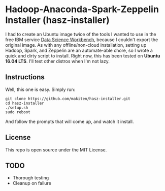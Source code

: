 # Hadoop-Anaconda-Spark-Zeppelin Installer (hasz-installer)
I had to create an Ubuntu image twice of the tools I wanted to use in the free IBM service [Data Science Workbench](https://datascienceworkbench.com/), because I couldn't export the original image.
As with any offline/non-cloud installation, setting up Hadoop, Spark, and Zeppelin are an automate-able chore, so I wrote a quick and dirty script to install. Right now, this has been tested on **Ubuntu 16.04 LTS**. I'll test other distros
when I'm not lazy.

Instructions
------------------------
Well, this one is easy. Simply run:

	git clone https://github.com/makiten/hasz-installer.git
	cd hasz-installer
	./setup.sh
	sudo reboot

And follow the prompts that will come up, and watch it install.


License
-------------------------
This repo is open source under the MIT License.

TODO
-------------------------
* Thorough testing
* Cleanup on failure
